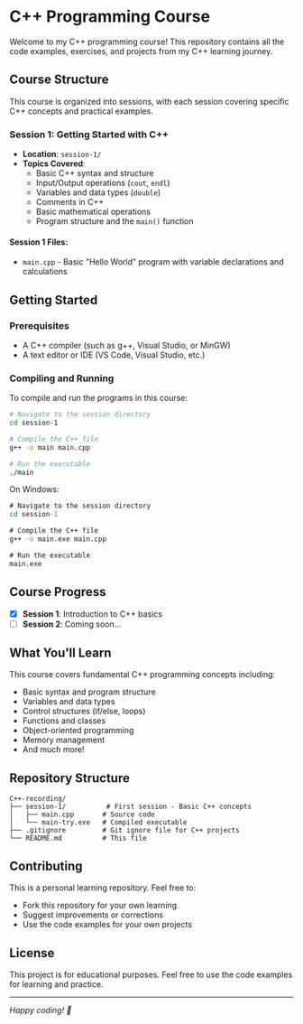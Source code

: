 # C++ Programming Course

Welcome to my C++ programming course! This repository contains all the code examples, exercises, and projects from my C++ learning journey.

## Course Structure

This course is organized into sessions, with each session covering specific C++ concepts and practical examples.

### Session 1: Getting Started with C++

- **Location**: `session-1/`
- **Topics Covered**:
  - Basic C++ syntax and structure
  - Input/Output operations (`cout`, `endl`)
  - Variables and data types (`double`)
  - Comments in C++
  - Basic mathematical operations
  - Program structure and the `main()` function

#### Session 1 Files:

- `main.cpp` - Basic "Hello World" program with variable declarations and calculations

## Getting Started

### Prerequisites

- A C++ compiler (such as g++, Visual Studio, or MinGW)
- A text editor or IDE (VS Code, Visual Studio, etc.)

### Compiling and Running

To compile and run the programs in this course:

```bash
# Navigate to the session directory
cd session-1

# Compile the C++ file
g++ -o main main.cpp

# Run the executable
./main
```

On Windows:

```cmd
# Navigate to the session directory
cd session-1

# Compile the C++ file
g++ -o main.exe main.cpp

# Run the executable
main.exe
```

## Course Progress

- [x] **Session 1**: Introduction to C++ basics
- [ ] **Session 2**: Coming soon...

## What You'll Learn

This course covers fundamental C++ programming concepts including:

- Basic syntax and program structure
- Variables and data types
- Control structures (if/else, loops)
- Functions and classes
- Object-oriented programming
- Memory management
- And much more!

## Repository Structure

```
C++-recording/
├── session-1/          # First session - Basic C++ concepts
│   ├── main.cpp       # Source code
│   └── main-try.exe   # Compiled executable
├── .gitignore         # Git ignore file for C++ projects
└── README.md          # This file
```

## Contributing

This is a personal learning repository. Feel free to:

- Fork this repository for your own learning
- Suggest improvements or corrections
- Use the code examples for your own projects

## License

This project is for educational purposes. Feel free to use the code examples for learning and practice.

---

_Happy coding! 🚀_
